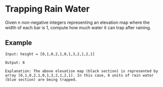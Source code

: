 # Trapping Rain Water

Given n non-negative integers representing an elevation map where the width of each bar is 1, compute how much water it can trap after raining.

## Example
```
Input: height = [0,1,0,2,1,0,1,3,2,1,2,1]

Output: 6

Explanation: The above elevation map (black section) is represented by array [0,1,0,2,1,0,1,3,2,1,2,1]. In this case, 6 units of rain water (blue section) are being trapped.
```
